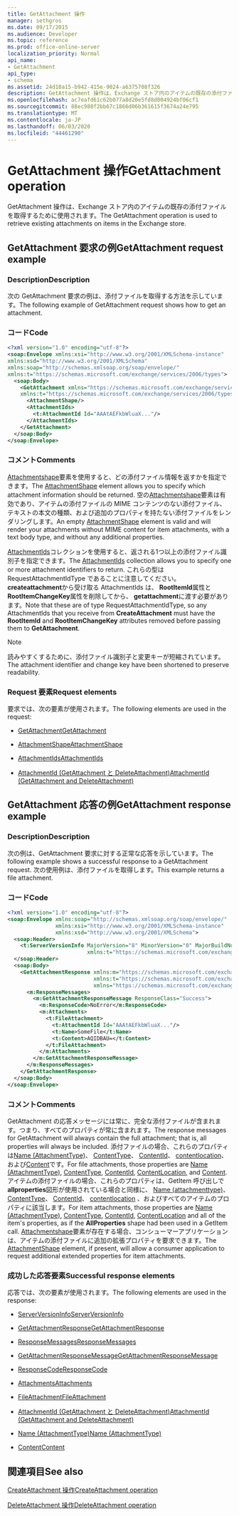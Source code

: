 ```yaml
---
title: GetAttachment 操作
manager: sethgros
ms.date: 09/17/2015
ms.audience: Developer
ms.topic: reference
ms.prod: office-online-server
localization_priority: Normal
api_name:
- GetAttachment
api_type:
- schema
ms.assetid: 24d10a15-b942-415e-9024-a6375708f326
description: GetAttachment 操作は、Exchange ストア内のアイテムの既存の添付ファイルを取得するために使用されます。
ms.openlocfilehash: ac7eafd61c62b077a8d20e5fd8d004924bf06cf1
ms.sourcegitcommit: 88ec988f2bb67c1866d06b361615f3674a24e795
ms.translationtype: MT
ms.contentlocale: ja-JP
ms.lasthandoff: 06/03/2020
ms.locfileid: "44461290"
---
```

# <a name="getattachment-operation"></a><span data-ttu-id="a2bfd-103">GetAttachment 操作</span><span class="sxs-lookup"><span data-stu-id="a2bfd-103">GetAttachment operation</span></span>

<span data-ttu-id="a2bfd-104">GetAttachment 操作は、Exchange ストア内のアイテムの既存の添付ファイルを取得するために使用されます。</span><span class="sxs-lookup"><span data-stu-id="a2bfd-104">The GetAttachment operation is used to retrieve existing attachments on items in the Exchange store.</span></span>
  
## <a name="getattachment-request-example"></a><span data-ttu-id="a2bfd-105">GetAttachment 要求の例</span><span class="sxs-lookup"><span data-stu-id="a2bfd-105">GetAttachment request example</span></span>

### <a name="description"></a><span data-ttu-id="a2bfd-106">Description</span><span class="sxs-lookup"><span data-stu-id="a2bfd-106">Description</span></span>

<span data-ttu-id="a2bfd-107">次の GetAttachment 要求の例は、添付ファイルを取得する方法を示しています。</span><span class="sxs-lookup"><span data-stu-id="a2bfd-107">The following example of GetAttachment request shows how to get an attachment.</span></span>
  
### <a name="code"></a><span data-ttu-id="a2bfd-108">コード</span><span class="sxs-lookup"><span data-stu-id="a2bfd-108">Code</span></span>

```XML
<?xml version="1.0" encoding="utf-8"?>
<soap:Envelope xmlns:xsi="http://www.w3.org/2001/XMLSchema-instance"
xmlns:xsd="http://www.w3.org/2001/XMLSchema"
xmlns:soap="http://schemas.xmlsoap.org/soap/envelope/"
xmlns:t="https://schemas.microsoft.com/exchange/services/2006/types">
  <soap:Body>
    <GetAttachment xmlns="https://schemas.microsoft.com/exchange/services/2006/messages"
    xmlns:t="https://schemas.microsoft.com/exchange/services/2006/types">
      <AttachmentShape/>
      <AttachmentIds>
        <t:AttachmentId Id="AAAtAEFkbWluaX..."/>
      </AttachmentIds>
    </GetAttachment>
  </soap:Body>
</soap:Envelope>
```

### <a name="comments"></a><span data-ttu-id="a2bfd-109">コメント</span><span class="sxs-lookup"><span data-stu-id="a2bfd-109">Comments</span></span>

<span data-ttu-id="a2bfd-110">[Attachmentshape](attachmentshape.md)要素を使用すると、どの添付ファイル情報を返すかを指定できます。</span><span class="sxs-lookup"><span data-stu-id="a2bfd-110">The [AttachmentShape](attachmentshape.md) element allows you to specify which attachment information should be returned.</span></span> <span data-ttu-id="a2bfd-111">空の[Attachmentshape](attachmentshape.md)要素は有効であり、アイテムの添付ファイルの MIME コンテンツのない添付ファイル、テキストの本文の種類、および追加のプロパティを持たない添付ファイルをレンダリングします。</span><span class="sxs-lookup"><span data-stu-id="a2bfd-111">An empty [AttachmentShape](attachmentshape.md) element is valid and will render your attachments without MIME content for item attachments, with a text body type, and without any additional properties.</span></span> 
  
<span data-ttu-id="a2bfd-112">[AttachmentIds](attachmentids.md)コレクションを使用すると、返される1つ以上の添付ファイル識別子を指定できます。</span><span class="sxs-lookup"><span data-stu-id="a2bfd-112">The [AttachmentIds](attachmentids.md) collection allows you to specify one or more attachment identifiers to return.</span></span> <span data-ttu-id="a2bfd-113">これらの型は RequestAttachmentIdType であることに注意してください。 **createattachment**から受け取る AttachmentIds は、 **RootItemId**属性と**RootItemChangeKey**属性を削除してから、 **getattachment**に渡す必要があります。</span><span class="sxs-lookup"><span data-stu-id="a2bfd-113">Note that these are of type RequestAttachmentIdType, so any AttachmentIds that you receive from **CreateAttachment** must have the **RootItemId** and **RootItemChangeKey** attributes removed before passing them to **GetAttachment**.</span></span>
  
> [!NOTE]
> <span data-ttu-id="a2bfd-114">読みやすくするために、添付ファイル識別子と変更キーが短縮されています。</span><span class="sxs-lookup"><span data-stu-id="a2bfd-114">The attachment identifier and change key have been shortened to preserve readability.</span></span> 
  
### <a name="request-elements"></a><span data-ttu-id="a2bfd-115">Request 要素</span><span class="sxs-lookup"><span data-stu-id="a2bfd-115">Request elements</span></span>

<span data-ttu-id="a2bfd-116">要求では、次の要素が使用されます。</span><span class="sxs-lookup"><span data-stu-id="a2bfd-116">The following elements are used in the request:</span></span>
  
- [<span data-ttu-id="a2bfd-117">GetAttachment</span><span class="sxs-lookup"><span data-stu-id="a2bfd-117">GetAttachment</span></span>](getattachment.md)
    
- [<span data-ttu-id="a2bfd-118">AttachmentShape</span><span class="sxs-lookup"><span data-stu-id="a2bfd-118">AttachmentShape</span></span>](attachmentshape.md)
    
- [<span data-ttu-id="a2bfd-119">AttachmentIds</span><span class="sxs-lookup"><span data-stu-id="a2bfd-119">AttachmentIds</span></span>](attachmentids.md)
    
- [<span data-ttu-id="a2bfd-120">AttachmentId (GetAttachment と DeleteAttachment)</span><span class="sxs-lookup"><span data-stu-id="a2bfd-120">AttachmentId (GetAttachment and DeleteAttachment)</span></span>](attachmentid-getattachment-and-deleteattachment.md)
    
## <a name="getattachment-response-example"></a><span data-ttu-id="a2bfd-121">GetAttachment 応答の例</span><span class="sxs-lookup"><span data-stu-id="a2bfd-121">GetAttachment response example</span></span>

### <a name="description"></a><span data-ttu-id="a2bfd-122">Description</span><span class="sxs-lookup"><span data-stu-id="a2bfd-122">Description</span></span>

<span data-ttu-id="a2bfd-123">次の例は、GetAttachment 要求に対する正常な応答を示しています。</span><span class="sxs-lookup"><span data-stu-id="a2bfd-123">The following example shows a successful response to a GetAttachment request.</span></span> <span data-ttu-id="a2bfd-124">次の使用例は、添付ファイルを取得します。</span><span class="sxs-lookup"><span data-stu-id="a2bfd-124">This example returns a file attachment.</span></span>
  
### <a name="code"></a><span data-ttu-id="a2bfd-125">コード</span><span class="sxs-lookup"><span data-stu-id="a2bfd-125">Code</span></span>

```XML
<?xml version="1.0" encoding="utf-8"?>
<soap:Envelope xmlns:soap="http://schemas.xmlsoap.org/soap/envelope/" 
               xmlns:xsi="http://www.w3.org/2001/XMLSchema-instance" 
               xmlns:xsd="http://www.w3.org/2001/XMLSchema">
  <soap:Header>
    <t:ServerVersionInfo MajorVersion="8" MinorVersion="0" MajorBuildNumber="662" MinorBuildNumber="0" 
                         xmlns:t="https://schemas.microsoft.com/exchange/services/2006/types"/>
  </soap:Header>
  <soap:Body>
    <GetAttachmentResponse xmlns:m="https://schemas.microsoft.com/exchange/services/2006/messages" 
                           xmlns:t="https://schemas.microsoft.com/exchange/services/2006/types" 
                           xmlns="https://schemas.microsoft.com/exchange/services/2006/messages">
      <m:ResponseMessages>
        <m:GetAttachmentResponseMessage ResponseClass="Success">
          <m:ResponseCode>NoError</m:ResponseCode>
          <m:Attachments>
            <t:FileAttachment>
              <t:AttachmentId Id="AAAtAEFkbWluaX..."/>
              <t:Name>SomeFile</t:Name>
              <t:Content>AQIDBAU=</t:Content>
            </t:FileAttachment>
          </m:Attachments>
        </m:GetAttachmentResponseMessage>
      </m:ResponseMessages>
    </GetAttachmentResponse>
  </soap:Body>
</soap:Envelope>
```

### <a name="comments"></a><span data-ttu-id="a2bfd-126">コメント</span><span class="sxs-lookup"><span data-stu-id="a2bfd-126">Comments</span></span>

<span data-ttu-id="a2bfd-127">GetAttachment の応答メッセージには常に、完全な添付ファイルが含まれます。つまり、すべてのプロパティが常に含まれます。</span><span class="sxs-lookup"><span data-stu-id="a2bfd-127">The response messages for GetAttachment will always contain the full attachment; that is, all properties will always be included.</span></span> <span data-ttu-id="a2bfd-128">添付ファイルの場合、これらのプロパティは[Name (AttachmentType)](name-attachmenttype.md)、 [ContentType](contenttype.md)、 [ContentId](contentid.md)、 [contentlocation](contentlocation.md)、および[Content](content.md)です。</span><span class="sxs-lookup"><span data-stu-id="a2bfd-128">For file attachments, those properties are [Name (AttachmentType)](name-attachmenttype.md), [ContentType](contenttype.md), [ContentId](contentid.md), [ContentLocation](contentlocation.md), and [Content](content.md).</span></span> <span data-ttu-id="a2bfd-129">アイテムの添付ファイルの場合、これらのプロパティは、GetItem 呼び出しで**allproperties**図形が使用されている場合と同様に、 [Name (attachmenttype)](name-attachmenttype.md)、 [ContentType](contenttype.md)、 [ContentId](contentid.md)、 [contentlocation](contentlocation.md) 、およびすべてのアイテムのプロパティに該当します。</span><span class="sxs-lookup"><span data-stu-id="a2bfd-129">For item attachments, those properties are [Name (AttachmentType)](name-attachmenttype.md), [ContentType](contenttype.md), [ContentId](contentid.md), [ContentLocation](contentlocation.md) and all of the item's properties, as if the **AllProperties** shape had been used in a GetItem call.</span></span> <span data-ttu-id="a2bfd-130">[Attachmentshape](attachmentshape.md)要素が存在する場合、コンシューマーアプリケーションは、アイテムの添付ファイルに追加の拡張プロパティを要求できます。</span><span class="sxs-lookup"><span data-stu-id="a2bfd-130">The [AttachmentShape](attachmentshape.md) element, if present, will allow a consumer application to request additional extended properties for item attachments.</span></span> 
  
### <a name="successful-response-elements"></a><span data-ttu-id="a2bfd-131">成功した応答要素</span><span class="sxs-lookup"><span data-stu-id="a2bfd-131">Successful response elements</span></span>

<span data-ttu-id="a2bfd-132">応答では、次の要素が使用されます。</span><span class="sxs-lookup"><span data-stu-id="a2bfd-132">The following elements are used in the response:</span></span>
  
- [<span data-ttu-id="a2bfd-133">ServerVersionInfo</span><span class="sxs-lookup"><span data-stu-id="a2bfd-133">ServerVersionInfo</span></span>](serverversioninfo.md)
    
- [<span data-ttu-id="a2bfd-134">GetAttachmentResponse</span><span class="sxs-lookup"><span data-stu-id="a2bfd-134">GetAttachmentResponse</span></span>](getattachmentresponse.md)
    
- [<span data-ttu-id="a2bfd-135">ResponseMessages</span><span class="sxs-lookup"><span data-stu-id="a2bfd-135">ResponseMessages</span></span>](responsemessages.md)
    
- [<span data-ttu-id="a2bfd-136">GetAttachmentResponseMessage</span><span class="sxs-lookup"><span data-stu-id="a2bfd-136">GetAttachmentResponseMessage</span></span>](getattachmentresponsemessage.md)
    
- [<span data-ttu-id="a2bfd-137">ResponseCode</span><span class="sxs-lookup"><span data-stu-id="a2bfd-137">ResponseCode</span></span>](responsecode.md)
    
- [<span data-ttu-id="a2bfd-138">Attachments</span><span class="sxs-lookup"><span data-stu-id="a2bfd-138">Attachments</span></span>](attachments-ex15websvcsotherref.md)
    
- [<span data-ttu-id="a2bfd-139">FileAttachment</span><span class="sxs-lookup"><span data-stu-id="a2bfd-139">FileAttachment</span></span>](fileattachment.md)
    
- [<span data-ttu-id="a2bfd-140">AttachmentId (GetAttachment と DeleteAttachment)</span><span class="sxs-lookup"><span data-stu-id="a2bfd-140">AttachmentId (GetAttachment and DeleteAttachment)</span></span>](attachmentid-getattachment-and-deleteattachment.md)
    
- [<span data-ttu-id="a2bfd-141">Name (AttachmentType)</span><span class="sxs-lookup"><span data-stu-id="a2bfd-141">Name (AttachmentType)</span></span>](name-attachmenttype.md)
    
- [<span data-ttu-id="a2bfd-142">Content</span><span class="sxs-lookup"><span data-stu-id="a2bfd-142">Content</span></span>](content.md)
    
## <a name="see-also"></a><span data-ttu-id="a2bfd-143">関連項目</span><span class="sxs-lookup"><span data-stu-id="a2bfd-143">See also</span></span>



[<span data-ttu-id="a2bfd-144">CreateAttachment 操作</span><span class="sxs-lookup"><span data-stu-id="a2bfd-144">CreateAttachment operation</span></span>](createattachment-operation.md)
  
[<span data-ttu-id="a2bfd-145">DeleteAttachment 操作</span><span class="sxs-lookup"><span data-stu-id="a2bfd-145">DeleteAttachment operation</span></span>](deleteattachment-operation.md)

